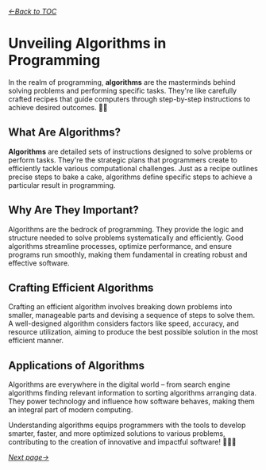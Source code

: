 *[&larr;Back to TOC](0_TOC.md)*

# Unveiling Algorithms in Programming

In the realm of programming, **algorithms** are the masterminds behind solving problems and performing specific tasks. They're like carefully crafted recipes that guide computers through step-by-step instructions to achieve desired outcomes. 🧩💡

## What Are Algorithms?

**Algorithms** are detailed sets of instructions designed to solve problems or perform tasks. They're the strategic plans that programmers create to efficiently tackle various computational challenges. Just as a recipe outlines precise steps to bake a cake, algorithms define specific steps to achieve a particular result in programming.

## Why Are They Important?

Algorithms are the bedrock of programming. They provide the logic and structure needed to solve problems systematically and efficiently. Good algorithms streamline processes, optimize performance, and ensure programs run smoothly, making them fundamental in creating robust and effective software.

## Crafting Efficient Algorithms

Crafting an efficient algorithm involves breaking down problems into smaller, manageable parts and devising a sequence of steps to solve them. A well-designed algorithm considers factors like speed, accuracy, and resource utilization, aiming to produce the best possible solution in the most efficient manner.

## Applications of Algorithms

Algorithms are everywhere in the digital world – from search engine algorithms finding relevant information to sorting algorithms arranging data. They power technology and influence how software behaves, making them an integral part of modern computing.

Understanding algorithms equips programmers with the tools to develop smarter, faster, and more optimized solutions to various problems, contributing to the creation of innovative and impactful software! 🚀👩‍💻

*[Next page&rarr;](6_Debugging-and-testing.md)*